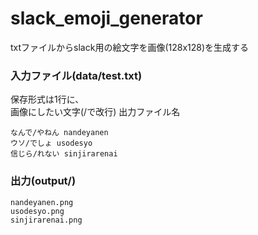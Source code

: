 # slack_emoji_generator
txtファイルからslack用の絵文字を画像(128x128)を生成する  

### 入力ファイル(data/test.txt)
保存形式は1行に、  
画像にしたい文字(/で改行) 出力ファイル名
```
なんで/やねん nandeyanen
ウソ/でしょ usodesyo
信じら/れない sinjirarenai
```

### 出力(output/)
```
nandeyanen.png
usodesyo.png
sinjirarenai.png
```
